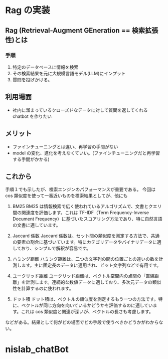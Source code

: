 # Rag の実装

## Rag (Retrieval-Augment GEneration == 検索拡張性)とは

### 手順

1. 特定のデータベースに情報を検索
2. その検索結果を元に大規模言語モデル(LLM)にインプット
3. 質問を投げかける。

## 利用場面

- 社内に溜まっているクローズドなデータに対して質問を返してくれる chatbot を作りたい

## メリット

- ファインチューニングとは違い、再学習の手間がない
- model の変化、進化を考えなくていい。(ファインチューニングだと再学習する手間がかかる)

## これから　

手順１でも示したが、検索エンジンのパフォーマンスが重要である。
今回は cos 類似度を使って一番近いものを検索結果としてが、他にも

1. BM25
   BM25 は情報検索で広く使われているアルゴリズムで、文書とクエリ間の関連度を評価します。これは TF-IDF（Term Frequency-Inverse Document Frequency）に基づいたスコアリング方法であり、特に自然言語の文書に適しています。

2. Jaccard 係数
   Jaccard 係数は、セット間の類似度を測定する方法で、共通の要素の割合に基づいています。特にカテゴリデータやバイナリデータに適しており、シンプルで解釈が容易です。

3. ハミング距離
   ハミング距離は、二つの文字列の間の位置ごとの違いの数を計測します。主に固定長のデータに適用され、ビット文字列などで有用です。

4. ユークリッド距離
   ユークリッド距離は、ベクトル空間内の点間の「直線距離」を計測します。連続的な数値データに適しており、多次元データの類似性を計算するのに使われます。

5. ドット積
   ドット積は、ベクトルの類似度を測定するもう一つの方法です。特に、ベクトルが同じ方向を向いているかどうかを評価するのに適しています。これは cos 類似度と関連が深いが、ベクトルの長さも考慮します。

などがある。結果として何がどの場面でどの手段で使うべきかどうかがわからない。
# nislab_chatBot
